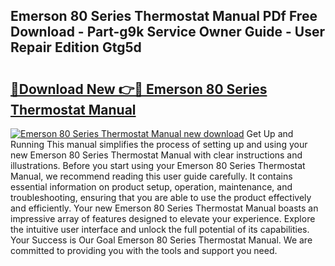 ## Emerson 80 Series Thermostat Manual PDf Free Download - Part-g9k Service Owner Guide - User Repair Edition Gtg5d

# <h2><a href="http://bc31064.oget.top/?id=Emerson+80+Series+Thermostat+Manual">🔗Download New 👉🔴 Emerson 80 Series Thermostat Manual</a></h2>

[![Emerson 80 Series Thermostat Manual new download](https://i.imgur.com/5g1atiW.png)](http://bc31064.oget.top/?id=Emerson+80+Series+Thermostat+Manual)
Get Up and Running This manual simplifies the process of setting up and using your new Emerson 80 Series Thermostat Manual with clear instructions and illustrations. Before you start using your Emerson 80 Series Thermostat Manual, we recommend reading this user guide carefully. It contains essential information on product setup, operation, maintenance, and troubleshooting, ensuring that you are able to use the product effectively and efficiently. Your new Emerson 80 Series Thermostat Manual boasts an impressive array of features designed to elevate your experience. Explore the intuitive user interface and unlock the full potential of its capabilities. Your Success is Our Goal Emerson 80 Series Thermostat Manual. We are committed to providing you with the tools and support you need.
